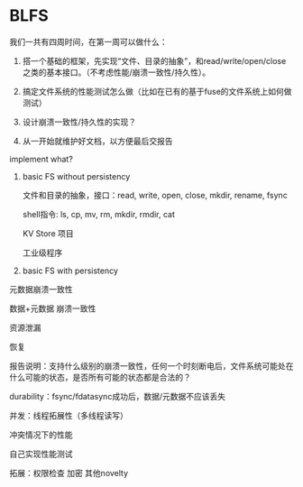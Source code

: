 # BLFS

我们一共有四周时间，在第一周可以做什么：

1. 搭一个基础的框架，先实现“文件、目录的抽象”，和read/write/open/close之类的基本接口。（不考虑性能/崩溃一致性/持久性）。

2. 搞定文件系统的性能测试怎么做（比如在已有的基于fuse的文件系统上如何做测试）

3. 设计崩溃一致性/持久性的实现？

4. 从一开始就维护好文档，以方便最后交报告

implement what?

1. basic FS without persistency

   文件和目录的抽象，接口：read, write, open, close, mkdir, rename, fsync

   shell指令: ls, cp, mv, rm, mkdir, rmdir, cat
   
   KV Store 项目
   
   工业级程序
   
2. basic FS with persistency 

  元数据崩溃一致性 
  
  数据+元数据 崩溃一致性
  
  资源泄漏
  
  恢复
  
  报告说明：支持什么级别的崩溃一致性，任何一个时刻断电后，文件系统可能处在什么可能的状态，是否所有可能的状态都是合法的？
  
  durability：fsync/fdatasync成功后，数据/元数据不应该丢失
  
  并发：线程拓展性（多线程读写）
  
  冲突情况下的性能
  
  自己实现性能测试
  
  拓展：权限检查 加密 其他novelty
